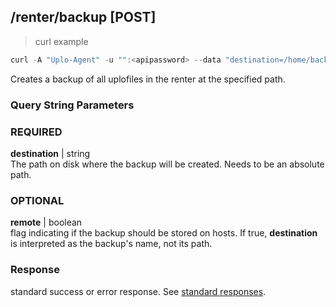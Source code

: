 ## /renter/backup [POST]
> curl example

```go
curl -A "Uplo-Agent" -u "":<apipassword> --data "destination=/home/backups/01-01-1968.backup" "localhost:8480/renter/backup"
```

Creates a backup of all uplofiles in the renter at the specified path.

### Query String Parameters
### REQUIRED
**destination** | string  
The path on disk where the backup will be created. Needs to be an absolute path.

### OPTIONAL
**remote** | boolean  
flag indicating if the backup should be stored on hosts. If true,
**destination** is interpreted as the backup's name, not its path.

### Response

standard success or error response. See [standard
responses](#standard-responses).